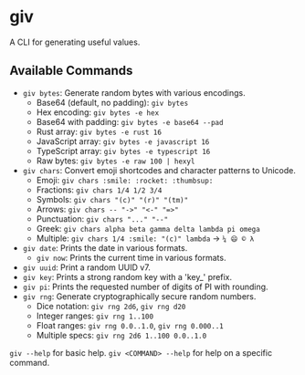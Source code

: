 # giv

A CLI for generating useful values.

## Available Commands

- `giv bytes`: Generate random bytes with various encodings.
  - Base64 (default, no padding): `giv bytes`
  - Hex encoding: `giv bytes -e hex`
  - Base64 with padding: `giv bytes -e base64 --pad`
  - Rust array: `giv bytes -e rust 16`
  - JavaScript array: `giv bytes -e javascript 16`
  - TypeScript array: `giv bytes -e typescript 16`
  - Raw bytes: `giv bytes -e raw 100 | hexyl`
- `giv chars`: Convert emoji shortcodes and character patterns to Unicode.
  - Emoji: `giv chars :smile: :rocket: :thumbsup:`
  - Fractions: `giv chars 1/4 1/2 3/4`
  - Symbols: `giv chars "(c)" "(r)" "(tm)"`
  - Arrows: `giv chars -- "->" "<-" "=>"`
  - Punctuation: `giv chars "..." "--"`
  - Greek: `giv chars alpha beta gamma delta lambda pi omega`
  - Multiple: `giv chars 1/4 :smile: "(c)" lambda` → `¼ 😄 © λ`
- `giv date`: Prints the date in various formats.
  - `giv now`: Prints the current time in various formats.
- `giv uuid`: Print a random UUID v7.
- `giv key`: Prints a strong random key with a 'key_' prefix.
- `giv pi`: Prints the requested number of digits of PI with rounding.
- `giv rng`: Generate cryptographically secure random numbers.
  - Dice notation: `giv rng 2d6`, `giv rng d20`
  - Integer ranges: `giv rng 1..100`
  - Float ranges: `giv rng 0.0..1.0`, `giv rng 0.000..1`
  - Multiple specs: `giv rng 2d6 1..100 0.0..1.0`

`giv --help` for basic help. `giv <COMMAND> --help` for help on a specific command.
